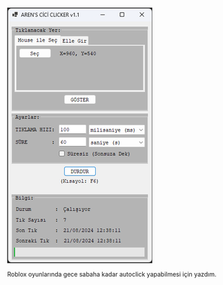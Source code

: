 ![alt text](screenshot.png?raw=true)

Roblox oyunlarında gece sabaha kadar autoclick yapabilmesi için yazdım.
